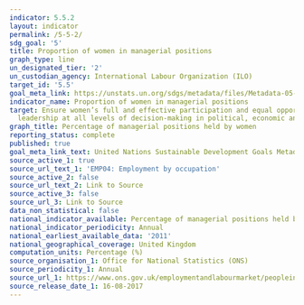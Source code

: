 ```yaml
---
indicator: 5.5.2
layout: indicator
permalink: /5-5-2/
sdg_goal: '5'
title: Proportion of women in managerial positions
graph_type: line
un_designated_tier: '2'
un_custodian_agency: International Labour Organization (ILO)
target_id: '5.5'
goal_meta_link: https://unstats.un.org/sdgs/metadata/files/Metadata-05-05-02.pdf
indicator_name: Proportion of women in managerial positions
target: Ensure women’s full and effective participation and equal opportunities for
  leadership at all levels of decision-making in political, economic and public life
graph_title: Percentage of managerial positions held by women
reporting_status: complete
published: true
goal_meta_link_text: United Nations Sustainable Development Goals Metadata (pdf 371kB)
source_active_1: true
source_url_text_1: 'EMP04: Employment by occupation'
source_active_2: false
source_url_text_2: Link to Source
source_active_3: false
source_url_3: Link to Source
data_non_statistical: false
national_indicator_available: Percentage of managerial positions held by women
national_indicator_periodicity: Annual
national_earliest_available_data: '2011'
national_geographical_coverage: United Kingdom
computation_units: Percentage (%)
source_organisation_1: Office for National Statistics (ONS)
source_periodicity_1: Annual
source_url_1: https://www.ons.gov.uk/employmentandlabourmarket/peopleinwork/employmentandemployeetypes/datasets/employmentbyoccupationemp04
source_release_date_1: 16-08-2017
---
```

